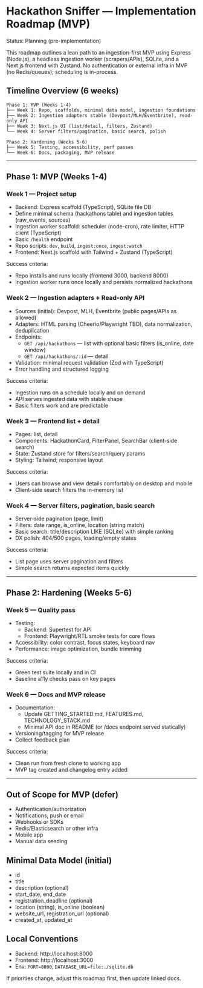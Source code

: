 # Hackathon Sniffer — Implementation Roadmap (MVP)

Status: Planning (pre-implementation)

This roadmap outlines a lean path to an ingestion-first MVP using Express (Node.js), a headless ingestion worker (scrapers/APIs), SQLite, and a Next.js frontend with Zustand. No authentication or external infra in MVP (no Redis/queues); scheduling is in-process.

## Timeline Overview (6 weeks)

```
Phase 1: MVP (Weeks 1-4)
├── Week 1: Repo, scaffolds, minimal data model, ingestion foundations
├── Week 2: Ingestion adapters stable (Devpost/MLH/Eventbrite), read-only API
├── Week 3: Next.js UI (list/detail, filters, Zustand)
└── Week 4: Server filters/pagination, basic search, polish

Phase 2: Hardening (Weeks 5-6)
├── Week 5: Testing, accessibility, perf passes
└── Week 6: Docs, packaging, MVP release
```

---

## Phase 1: MVP (Weeks 1-4)

### Week 1 — Project setup
- Backend: Express scaffold (TypeScript), SQLite file DB
- Define minimal schema (hackathons table) and ingestion tables (raw_events, sources)
- Ingestion worker scaffold: scheduler (node-cron), rate limiter, HTTP client (TypeScript)
- Basic `/health` endpoint
- Repo scripts: `dev`, `build`, `ingest:once`, `ingest:watch`
- Frontend: Next.js scaffold with Tailwind + Zustand (TypeScript)

Success criteria:
- Repo installs and runs locally (frontend 3000, backend 8000)
- Ingestion worker runs once locally and persists normalized hackathons

### Week 2 — Ingestion adapters + Read-only API
- Sources (initial): Devpost, MLH, Eventbrite (public pages/APIs as allowed)
- Adapters: HTML parsing (Cheerio/Playwright TBD), data normalization, deduplication
- Endpoints:
  - `GET /api/hackathons` — list with optional basic filters (is_online, date window)
  - `GET /api/hackathons/:id` — detail
- Validation: minimal request validation (Zod with TypeScript)
- Error handling and structured logging

Success criteria:
- Ingestion runs on a schedule locally and on demand
- API serves ingested data with stable shape
- Basic filters work and are predictable

### Week 3 — Frontend list + detail
- Pages: list, detail
- Components: HackathonCard, FilterPanel, SearchBar (client-side search)
- State: Zustand store for filters/search/query params
- Styling: Tailwind; responsive layout

Success criteria:
- Users can browse and view details comfortably on desktop and mobile
- Client-side search filters the in-memory list

### Week 4 — Server filters, pagination, basic search
- Server-side pagination (page, limit)
- Filters: date range, is_online, location (string match)
- Basic search: title/description LIKE (SQLite) with simple ranking
- DX polish: 404/500 pages, loading/empty states

Success criteria:
- List page uses server pagination and filters
- Simple search returns expected items quickly

---

## Phase 2: Hardening (Weeks 5-6)

### Week 5 — Quality pass
- Testing:
  - Backend: Supertest for API
  - Frontend: Playwright/RTL smoke tests for core flows
- Accessibility: color contrast, focus states, keyboard nav
- Performance: image optimization, bundle trimming

Success criteria:
- Green test suite locally and in CI
- Baseline a11y checks pass on key pages

### Week 6 — Docs and MVP release
- Documentation:
  - Update GETTING_STARTED.md, FEATURES.md, TECHNOLOGY_STACK.md
  - Minimal API doc in README (or /docs endpoint served statically)
- Versioning/tagging for MVP release
- Collect feedback plan

Success criteria:
- Clean run from fresh clone to working app
- MVP tag created and changelog entry added

---

## Out of Scope for MVP (defer)
- Authentication/authorization
- Notifications, push or email
- Webhooks or SDKs
- Redis/Elasticsearch or other infra
- Mobile app
- Manual data seeding

## Minimal Data Model (initial)
- id
- title
- description (optional)
- start_date, end_date
- registration_deadline (optional)
- location (string), is_online (boolean)
- website_url, registration_url (optional)
- created_at, updated_at

## Local Conventions
- Backend: http://localhost:8000
- Frontend: http://localhost:3000
- Env: `PORT=8000`, `DATABASE_URL=file:./sqlite.db`

If priorities change, adjust this roadmap first, then update linked docs.
